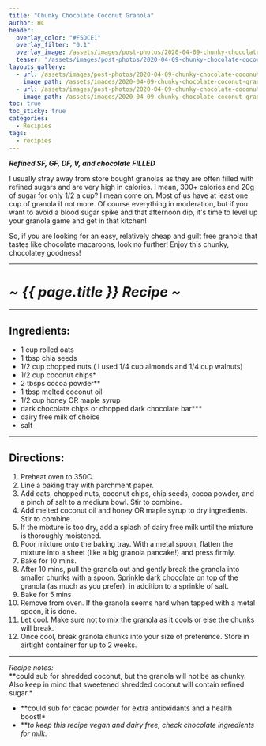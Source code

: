 ```yaml
---
title: "Chunky Chocolate Coconut Granola"
author: HC
header:
  overlay_color: "#F5DCE1"
  overlay_filter: "0.1"
  overlay_image: /assets/images/post-photos/2020-04-09-chunky-chocolate-coconut-granola/ball.jpeg
  teaser: "/assets/images/post-photos/2020-04-09-chunky-chocolate-coconut-granola/ball.jpeg"
layouts_gallery:
  - url: /assets/images/post-photos/2020-04-09-chunky-chocolate-coconut-granola/stuff in bowl.jpeg
    image_path: /assets/images/2020-04-09-chunky-chocolate-coconut-granola/stuff in bowl small.jpeg
  - url: /assets/images/post-photos/2020-04-09-chunky-chocolate-coconut-granola/bars.jpeg
    image_path: /assets/images/2020-04-09-chunky-chocolate-coconut-granola/bars small.jpeg
toc: true
toc_sticky: true
categories:
  - Recipies
tags:
  - recipies
---
```


***Refined SF, GF, DF, V, and chocolate FILLED***

I usually stray away from store bought granolas as they are often filled with refined sugars and are very high in calories. I mean, 300+ calories and 20g of sugar for only 1/2 a cup? I mean come on. Most of us have at least one cup of granola if not more. Of course everything in moderation, but if you want to avoid a blood sugar spike and that afternoon dip, it's time to level up your granola game and get in that kitchen! 

So, if you are looking for an easy, relatively cheap and guilt free granola that tastes like chocolate macaroons, look no further! Enjoy this chunky, chocolatey goodness!

***

# ***~ {{ page.title }} Recipe ~***

***

## Ingredients:

* 1 cup rolled oats
* 1 tbsp chia seeds
* 1/2 cup chopped nuts ( I used 1/4 cup almonds and 1/4 cup walnuts)
* 1/2 cup coconut chips*
* 2 tbsps cocoa powder**
* 1 tbsp melted coconut oil 
* 1/2 cup honey OR maple syrup 
* dark chocolate chips or chopped dark chocolate bar***
* dairy free milk of choice 
* salt 

***

## Directions:

1. Preheat oven to 350C. 
2. Line a baking tray with parchment paper. 
3. Add oats, chopped nuts, coconut chips, chia seeds, cocoa powder, and a pinch of salt to a medium bowl. Stir to combine. 
4. Add melted coconut oil and honey OR maple syrup to dry ingredients. Stir to combine.
5. If the mixture is too dry, add a splash of dairy free milk until the mixture is thoroughly moistened. 
6. Poor mixture onto the baking tray. With a metal spoon, flatten the mixture into a sheet (like a big granola pancake!) and press firmly.
7. Bake for 10 mins. 
8. After 10 mins, pull the granola out and gently break the granola into smaller chunks with a spoon. Sprinkle dark chocolate on top of the granola (as much as you prefer), in addition to a sprinkle of salt.
9. Bake for 5 mins
10. Remove from oven. If the granola seems hard when tapped with a metal spoon, it is done. 
11. Let cool. Make sure not to mix the granola as it cools or else the chunks will break.
12. Once cool, break granola chunks into your size of preference. Store in airtight container for up to 2 weeks. 

***

*Recipe notes:*<br>
**could sub for shredded coconut, but the granola will not be as chunky. Also keep in mind that sweetened shredded coconut will contain refined sugar.*<br>
* **could sub for cacao powder for extra antioxidants and a health boost!*<br>
* ***to keep this recipe vegan and dairy free, check chocolate ingredients for milk.*
